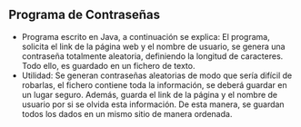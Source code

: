 ## Programa de Contraseñas
- Programa escrito en Java, a continuación se explica:
El programa, solicita el link de la página web y el nombre de usuario, se genera una contraseña totalmente aleatoria, definiendo la longitud de caracteres. Todo ello, es guardado en un fichero de texto. 
- Utilidad:
Se generan contraseñas aleatorias de modo que sería difícil de robarlas, el fichero contiene toda la información, se deberá guardar en un lugar seguro. Además, guarda el link de la página y el nombre de usuario por si se olvida esta información. De esta manera, se guardan todos los dados en un mismo sitio de manera ordenada.
